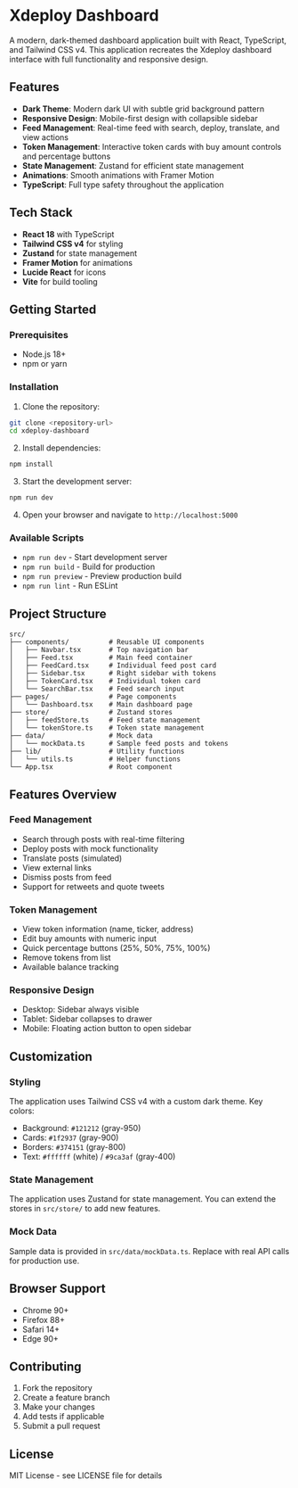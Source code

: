 # Xdeploy Dashboard

A modern, dark-themed dashboard application built with React, TypeScript, and Tailwind CSS v4. This application recreates the Xdeploy dashboard interface with full functionality and responsive design.

## Features

- **Dark Theme**: Modern dark UI with subtle grid background pattern
- **Responsive Design**: Mobile-first design with collapsible sidebar
- **Feed Management**: Real-time feed with search, deploy, translate, and view actions
- **Token Management**: Interactive token cards with buy amount controls and percentage buttons
- **State Management**: Zustand for efficient state management
- **Animations**: Smooth animations with Framer Motion
- **TypeScript**: Full type safety throughout the application

## Tech Stack

- **React 18** with TypeScript
- **Tailwind CSS v4** for styling
- **Zustand** for state management
- **Framer Motion** for animations
- **Lucide React** for icons
- **Vite** for build tooling

## Getting Started

### Prerequisites

- Node.js 18+ 
- npm or yarn

### Installation

1. Clone the repository:
```bash
git clone <repository-url>
cd xdeploy-dashboard
```

2. Install dependencies:
```bash
npm install
```

3. Start the development server:
```bash
npm run dev
```

4. Open your browser and navigate to `http://localhost:5000`

### Available Scripts

- `npm run dev` - Start development server
- `npm run build` - Build for production
- `npm run preview` - Preview production build
- `npm run lint` - Run ESLint

## Project Structure

```
src/
├── components/          # Reusable UI components
│   ├── Navbar.tsx       # Top navigation bar
│   ├── Feed.tsx         # Main feed container
│   ├── FeedCard.tsx     # Individual feed post card
│   ├── Sidebar.tsx      # Right sidebar with tokens
│   ├── TokenCard.tsx    # Individual token card
│   └── SearchBar.tsx    # Feed search input
├── pages/               # Page components
│   └── Dashboard.tsx    # Main dashboard page
├── store/               # Zustand stores
│   ├── feedStore.ts     # Feed state management
│   └── tokenStore.ts    # Token state management
├── data/                # Mock data
│   └── mockData.ts      # Sample feed posts and tokens
├── lib/                 # Utility functions
│   └── utils.ts         # Helper functions
└── App.tsx              # Root component
```

## Features Overview

### Feed Management
- Search through posts with real-time filtering
- Deploy posts with mock functionality
- Translate posts (simulated)
- View external links
- Dismiss posts from feed
- Support for retweets and quote tweets

### Token Management
- View token information (name, ticker, address)
- Edit buy amounts with numeric input
- Quick percentage buttons (25%, 50%, 75%, 100%)
- Remove tokens from list
- Available balance tracking

### Responsive Design
- Desktop: Sidebar always visible
- Tablet: Sidebar collapses to drawer
- Mobile: Floating action button to open sidebar

## Customization

### Styling
The application uses Tailwind CSS v4 with a custom dark theme. Key colors:
- Background: `#121212` (gray-950)
- Cards: `#1f2937` (gray-900)
- Borders: `#374151` (gray-800)
- Text: `#ffffff` (white) / `#9ca3af` (gray-400)

### State Management
The application uses Zustand for state management. You can extend the stores in `src/store/` to add new features.

### Mock Data
Sample data is provided in `src/data/mockData.ts`. Replace with real API calls for production use.

## Browser Support

- Chrome 90+
- Firefox 88+
- Safari 14+
- Edge 90+

## Contributing

1. Fork the repository
2. Create a feature branch
3. Make your changes
4. Add tests if applicable
5. Submit a pull request

## License

MIT License - see LICENSE file for details
